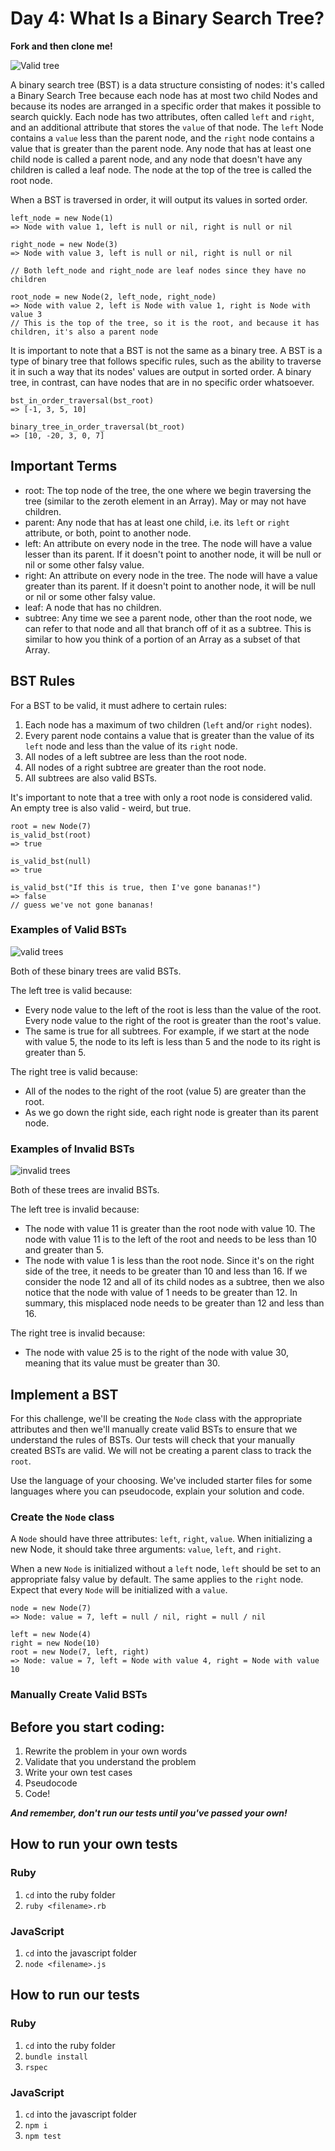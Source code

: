 # Day 4: What Is a Binary Search Tree?

**Fork and then clone me!**

![Valid tree](./valid_tree.png)

A binary search tree (BST) is a data structure consisting of nodes: it's called a Binary Search Tree because each node has at most two child Nodes and because its nodes are arranged in a specific order that makes it possible to search quickly. Each node has two attributes, often called `left` and `right`, and an additional attribute that stores the `value` of that node. The `left` Node contains a `value` less than the parent node, and the `right` node contains a value that is greater than the parent node. Any node that has at least one child node is called a parent node, and any node that doesn't have any children is called a leaf node. The node at the top of the tree is called the root node.

When a BST is traversed in order, it will output its values in sorted order.

```
left_node = new Node(1)
=> Node with value 1, left is null or nil, right is null or nil

right_node = new Node(3)
=> Node with value 3, left is null or nil, right is null or nil

// Both left_node and right_node are leaf nodes since they have no children

root_node = new Node(2, left_node, right_node)
=> Node with value 2, left is Node with value 1, right is Node with value 3
// This is the top of the tree, so it is the root, and because it has children, it's also a parent node
```

It is important to note that a BST is not the same as a binary tree. A BST is a type of binary tree that follows specific rules, such as the ability to traverse it in such a way that its nodes' values are output in sorted order. A binary tree, in contrast, can have nodes that are in no specific order whatsoever.

```
bst_in_order_traversal(bst_root)
=> [-1, 3, 5, 10]

binary_tree_in_order_traversal(bt_root)
=> [10, -20, 3, 0, 7]
```

## Important Terms

* root: The top node of the tree, the one where we begin traversing the tree (similar to the zeroth element in an Array). May or may not have children.
* parent: Any node that has at least one child, i.e. its `left` or `right` attribute, or both, point to another node.
* left: An attribute on every node in the tree. The node will have a value lesser than its parent. If it doesn't point to another node, it will be null or nil or some other falsy value.
* right: An attribute on every node in the tree. The node will have a value greater than its parent. If it doesn't point to another node, it will be null or nil or some other falsy value.
* leaf: A node that has no children.
* subtree: Any time we see a parent node, other than the root node, we can refer to that node and all that branch off of it as a subtree. This is similar to how you think of a portion of an Array as a subset of that Array.

## BST Rules

For a BST to be valid, it must adhere to certain rules:

1. Each node has a maximum of two children (`left` and/or `right` nodes).
2. Every parent node contains a value that is greater than the value of its `left` node and less than the value of its `right` node.
3. All nodes of a left subtree are less than the root node.
4. All nodes of a right subtree are greater than the root node.
5. All subtrees are also valid BSTs.

It's important to note that a tree with only a root node is considered valid. An empty tree is also valid - weird, but true.

```
root = new Node(7)
is_valid_bst(root)
=> true

is_valid_bst(null)
=> true

is_valid_bst("If this is true, then I've gone bananas!")
=> false
// guess we've not gone bananas!
```

### Examples of Valid BSTs

![valid trees](./valid_trees.png)

Both of these binary trees are valid BSTs. 

The left tree is valid because:

* Every node value to the left of the root is less than the value of the root. Every node value to the right of the root is greater than the root's value. 
* The same is true for all subtrees. For example, if we start at the node with value 5, the node to its left is less than 5 and the node to its right is greater than 5. 

The right tree is valid because:

* All of the nodes to the right of the root (value 5) are greater than the root.
* As we go down the right side, each right node is greater than its parent node.

### Examples of Invalid BSTs

![invalid trees](./invalid_trees.png)

Both of these trees are invalid BSTs.

The left tree is invalid because:

* The node with value 11 is greater than the root node with value 10. The node with value 11 is to the left of the root and needs to be less than 10 and greater than 5.
* The node with value 1 is less than the root node. Since it's on the right side of the tree, it needs to be greater than 10 and less than 16. If we consider the node 12 and all of its child nodes as a subtree, then we also notice that the node with value of 1 needs to be greater than 12. In summary, this misplaced node needs to be greater than 12 and less than 16.

The right tree is invalid because:

* The node with value 25 is to the right of the node with value 30, meaning that its value must be greater than 30.

## Implement a BST

For this challenge, we'll be creating the `Node` class with the appropriate attributes and then we'll manually create valid BSTs to ensure that we understand the rules of BSTs. Our tests will check that your manually created BSTs are valid. We will not be creating a parent class to track the `root`. 

Use the language of your choosing. We've included starter files for some languages where you can pseudocode, explain your solution and code.

### Create the `Node` class

A `Node` should have three attributes: `left`, `right`, `value`. When initializing a new Node, it should take three arguments: `value`, `left`, and `right`.

When a new `Node` is initialized without a `left` node, `left` should be set to an appropriate falsy value by default. The same applies to the `right` node. Expect that every `Node` will be initialized with a `value`.

```
node = new Node(7)
=> Node: value = 7, left = null / nil, right = null / nil

left = new Node(4)
right = new Node(10)
root = new Node(7, left, right)
=> Node: value = 7, left = Node with value 4, right = Node with value 10
```

### Manually Create Valid BSTs



## Before you start coding:

1. Rewrite the problem in your own words
2. Validate that you understand the problem
3. Write your own test cases
4. Pseudocode
5. Code!

**_And remember, don't run our tests until you've passed your own!_**

## How to run your own tests

### Ruby

1. `cd` into the ruby folder
2. `ruby <filename>.rb`

### JavaScript

1. `cd` into the javascript folder
2. `node <filename>.js`

## How to run our tests

### Ruby

1. `cd` into the ruby folder
2. `bundle install`
3. `rspec`

### JavaScript

1. `cd` into the javascript folder
2. `npm i`
3. `npm test`
